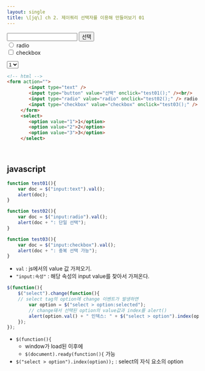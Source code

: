 ```yaml
---
layout: single
title: \[jq\] ch 2. 제이쿼리 선택자를 이용해 만들어보기 01
---
```


<form action="">
		<input type="text" />
		<input type="button" value="선택" ogitnclick="test01();" /><br/>
		<input type="radio" value="radio" onclick="test02();" /> radio <br/>
		<input type="checkbox" value="checkbox" onclick="test03();" /> checkbox<br/>
	 </form>
	 <select>
	 	<option value="1">1</option>
	 	<option value="2">2</option>
	 	<option value="3">3</option>
	 </select>

  

    
```html
<!-- html -->
<form action="">
		<input type="text" />
		<input type="button" value="선택" onclick="test01();" /><br/>
		<input type="radio" value="radio" onclick="test02();" /> radio <br/>
		<input type="checkbox" value="checkbox" onclick="test03();" /> checkbox<br/> 
	 </form>
	 <select>
	 	<option value="1">1</option>
	 	<option value="2">2</option>
	 	<option value="3">3</option>
	 </select>
```
<br/>

## **javascript**

```javascript
function test01(){  
    var doc = $("input:text").val();
    alert(doc);
}

function test02(){
    var doc = $("input:radio").val();
    alert(doc + ": 단일 선택");
}

function test03(){
    var doc = $("input:checkbox").val();
    alert(doc + ": 중복 선택 가능");
}
```

- `val` : js에서의 value 값 가져오기.
- `"input:속성"` : 해당 속성의 input value를 찾아서 가져온다.

```javascript
$(function(){
    $("select").change(function(){
    // select tag의 option에 change 이벤트가 발생하면
        var option = $("select > option:selected");
        // change돼서 선택된 option의 value값과 index를 alert()
        alert(option.val() + " 인덱스: " + $("select > option").index(option));
    });
});
```
- `$(function(){`
    - window가 load된 이후에
    - `$(document).ready(function(){` 가능
- `$("select > option").index(option));` : select의 자식 요소의 option